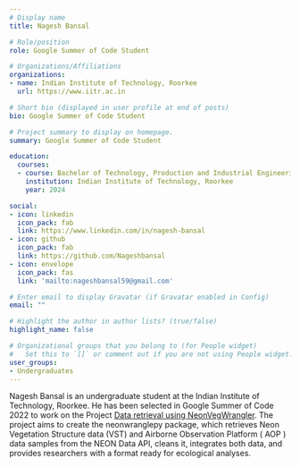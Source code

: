 ```yaml
---
# Display name
title: Nagesh Bansal

# Role/position
role: Google Summer of Code Student

# Organizations/Affiliations
organizations:
- name: Indian Institute of Technology, Roorkee
  url: https://www.iitr.ac.in

# Short bio (displayed in user profile at end of posts)
bio: Google Summer of Code Student

# Project summary to display on homepage.
summary: Google Summer of Code Student

education:
  courses:
  - course: Bachelor of Technology, Production and Industrial Engineering
    institution: Indian Institute of Technology, Roorkee
    year: 2024

social:
- icon: linkedin
  icon_pack: fab
  link: https://www.linkedin.com/in/nagesh-bansal
- icon: github
  icon_pack: fab
  link: https://github.com/Nageshbansal
- icon: envelope
  icon_pack: fas
  link: 'mailto:nageshbansal59@gmail.com'

# Enter email to display Gravatar (if Gravatar enabled in Config)
email: ""

# Highlight the author in author lists? (true/false)
highlight_name: false

# Organizational groups that you belong to (for People widget)
#   Set this to `[]` or comment out if you are not using People widget.
user_groups:
- Undergraduates
---
```


Nagesh Bansal is an undergraduate student at the Indian Institute of Technology, Roorkee. He has been selected in Google Summer of Code 2022 to work on the Project [Data retrieval using NeonVegWrangler](https://summerofcode.withgoogle.com/programs/2022/projects/lR1cWrnn). The project aims to create the neonwranglepy package, which retrieves Neon Vegetation Structure data (VST) and Airborne Observation Platform ( AOP ) data samples from the NEON Data API, cleans it, integrates both data, and provides researchers with a format ready for ecological analyses. 